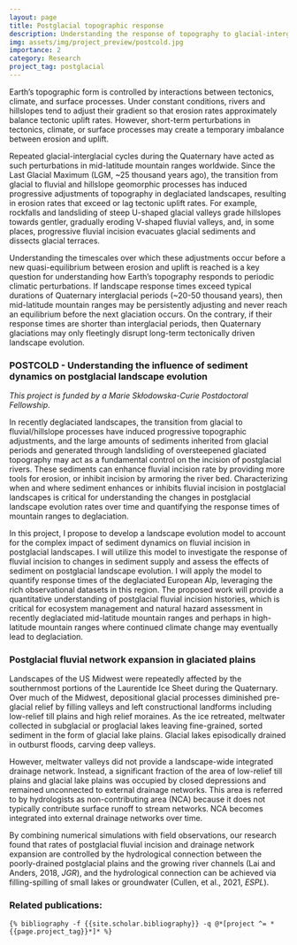 ```yaml
---
layout: page
title: Postglacial topographic response
description: Understanding the response of topography to glacial-interglacial cycles
img: assets/img/project_preview/postcold.jpg
importance: 2
category: Research
project_tag: postglacial
---
```


Earth’s topographic form is controlled by interactions between tectonics,
climate, and surface processes. Under constant conditions, rivers and hillslopes
tend to adjust their gradient so that erosion rates approximately balance
tectonic uplift rates. However, short-term perturbations in tectonics, climate,
or surface processes may create a temporary imbalance between erosion and
uplift.

Repeated glacial-interglacial cycles during the Quaternary have acted as such
perturbations in mid-latitude mountain ranges worldwide. Since the Last Glacial
Maximum (LGM, ~25 thousand years ago), the transition from glacial to fluvial
and hillslope geomorphic processes has induced progressive adjustments of
topography in deglaciated landscapes, resulting in erosion rates that exceed or
lag tectonic uplift rates. For example, rockfalls and landsliding of steep
U-shaped glacial valleys grade hillslopes towards gentler, gradually eroding
V-shaped fluvial valleys, and, in some places, progressive fluvial incision
evacuates glacial sediments and dissects glacial terraces.

Understanding the timescales over which these adjustments occur before a new
quasi-equilibrium between erosion and uplift is reached is a key question for
understanding how Earth’s topography responds to periodic climatic
perturbations. If landscape response times exceed typical durations of
Quaternary interglacial periods (~20-50 thousand years), then mid-latitude
mountain ranges may be persistently adjusting and never reach an equilibrium
before the next glaciation occurs. On the contrary, if their response times are
shorter than interglacial periods, then Quaternary glaciations may only
fleetingly disrupt long-term tectonically driven landscape evolution.

### POSTCOLD - Understanding the influence of sediment dynamics on postglacial landscape evolution

_This project is funded by a Marie Skłodowska-Curie Postdoctoral Fellowship_.

In recently deglaciated landscapes, the transition from glacial to
fluvial/hillslope processes have induced progressive topographic adjustments,
and the large amounts of sediments inherited from glacial periods and generated
through landsliding of oversteepened glaciated topography may act as a
fundamental control on the incision of postglacial rivers. These sediments can
enhance fluvial incision rate by providing more tools for erosion, or inhibit
incision by armoring the river bed. Characterizing when and where sediment
enhances or inhibits fluvial incision in postglacial landscapes is critical for
understanding the changes in postglacial landscape evolution rates over time and
quantifying the response times of mountain ranges to deglaciation.

In this project, I propose to develop a landscape evolution model to account for
the complex impact of sediment dynamics on fluvial incision in postglacial
landscapes. I will utilize this model to investigate the response of fluvial
incision to changes in sediment supply and assess the effects of sediment on
postglacial landscape evolution. I will apply the model to quantify response
times of the deglaciated European Alp, leveraging the rich observational
datasets in this region. The proposed work will provide a quantitative
understanding of postglacial fluvial incision histories, which is critical for
ecosystem management and natural hazard assessment in recently deglaciated
mid-latitude mountain ranges and perhaps in high-latitude mountain ranges where
continued climate change may eventually lead to deglaciation.

### Postglacial fluvial network expansion in glaciated plains

Landscapes of the US Midwest were repeatedly affected by the southernmost
portions of the Laurentide Ice Sheet during the Quaternary. Over much of the
Midwest, depositional glacial processes diminished pre-glacial relief by filling
valleys and left constructional landforms including low-relief till plains and
high relief moraines. As the ice retreated, meltwater collected in subglacial or
proglacial lakes leaving fine-grained, sorted sediment in the form of glacial
lake plains. Glacial lakes episodically drained in outburst floods, carving deep
valleys.

However, meltwater valleys did not provide a landscape-wide integrated drainage
network. Instead, a significant fraction of the area of low-relief till plains
and glacial lake plains was occupied by closed depressions and remained
unconnected to external drainage networks. This area is referred to by
hydrologists as non-contributing area (NCA) because it does not typically
contribute surface runoff to stream networks. NCA becomes integrated into
external drainage networks over time.

By combining numerical simulations with field observations, our research found
that rates of postglacial fluvial incision and drainage network expansion are
controlled by the hydrological connection between the poorly-drained postglacial
plains and the growing river channels (Lai and Anders, 2018, _JGR_), and the
hydrological connection can be achieved via filling-spilling of small lakes or
groundwater (Cullen, et al., 2021, _ESPL_).


### Related publications:
<div class="publications">

    {% bibliography -f {{site.scholar.bibliography}} -q @*[project ^= *{{page.project_tag}}*]* %}

</div>
